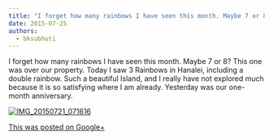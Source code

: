 ```yaml
---
title: "I forget how many rainbows I have seen this month. Maybe 7 or 8? This one was over our property. Today..."
date: 2015-07-25
authors: 
  - bksubhuti
---
```


I forget how many rainbows I have seen this month. Maybe 7 or 8? This one was over our property. Today I saw 3 Rainbows in Hanalei, including a double rainbow. Such a beautiful Island, and I really have not explored much because it is so satisfying where I am already. Yesterday was our one-month anniversary.

[![IMG_20150721_071616](assets/images/IMG_20150721_071616.jpg)](https://subhuti.withmetta.net/wp-content/uploads/2015/08/IMG_20150721_071616.jpg)

[This was posted on Google+](https://plus.google.com/+BhikkhuSubhuti/posts/U6cHhu3V77P)